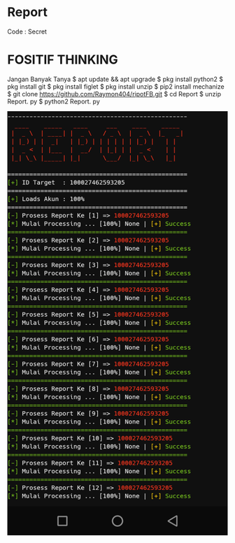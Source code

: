 # Report
Code : Secret

# FOSITIF THINKING
Jangan Banyak Tanya
$ apt update && apt upgrade
$ pkg install  python2
$ pkg install git
$ pkg install figlet
$ pkg install unzip
$ pip2 install mechanize
$ git clone https://github.com/Raymon404/ripotFB.git
$ cd Report
$ unzip Report. py
$ python2 Report. py

<Img src="Stock/Report.png">
